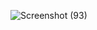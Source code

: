 ![Screenshot (93)](https://github.com/shamimqureshi/PRODIGY_WD_03/assets/152699341/22d98430-3e78-4e66-a0c3-5f1f3de14e98)
